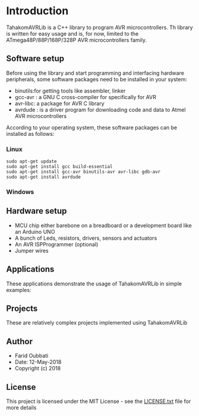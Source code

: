 # Introduction

TahakomAVRLib is a C++ library to program AVR microcontrollers. 
Th library is written for easy usage and is, for now, limited 
to the ATmega48P/88P/168P/328P AVR microcontrollers family. 

## Software setup  

 Before using the library and start programming and interfacing hardware peripherals, some 
 software packages need to be installed in your system: 

* binutils:for getting tools like assembler, linker
* gcc-avr : a GNU C cross-compiler for specifically for AVR
* avr-libc: a package for AVR C library
* avrdude : is a driver program for downloading code and data to Atmel AVR microcontrollers

According to your operating system, these software packages can be installed as follows:

### Linux

```
sudo apt-get update
sudo apt-get install gcc build-essential
sudo apt-get install gcc-avr binutils-avr avr-libc gdb-avr
sudo apt-get install avrdude
```


### Windows


## Hardware setup  

* MCU chip either barebone on a breadboard or a development board like an Arduino UNO
* A bunch of Leds, resistors, drivers, sensors and actuators
* An AVR ISPProgrammer (optional)
* Jumper wires


## Applications

These applications demonstrate the usage of TahakomAVRLib in simple examples:


## Projects

These are relatively complex projects implemented using TahakomAVRLib


## Author

* Farid Oubbati
* Date: 12-May-2018
* Copyright (c) 2018

## License

This project is licensed under the MIT License - see the [LICENSE.txt](LICENSE.txt) file for more details
